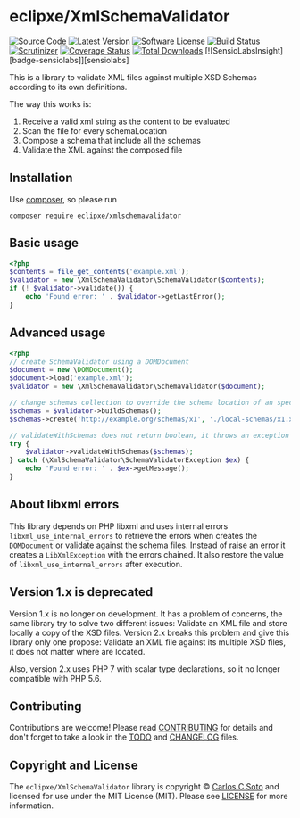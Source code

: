 # eclipxe/XmlSchemaValidator

[![Source Code][badge-source]][source]
[![Latest Version][badge-release]][release]
[![Software License][badge-license]][license]
[![Build Status][badge-build]][build]
[![Scrutinizer][badge-quality]][quality]
[![Coverage Status][badge-coverage]][coverage]
[![Total Downloads][badge-downloads]][downloads]
[![SensioLabsInsight][badge-sensiolabs]][sensiolabs]

This is a library to validate XML files against multiple XSD Schemas according to its own definitions.

The way this works is:

1. Receive a valid xml string as the content to be evaluated
2. Scan the file for every schemaLocation
3. Compose a schema that include all the schemas
4. Validate the XML against the composed file

## Installation

Use [composer](https://getcomposer.org/), so please run
```shell
composer require eclipxe/xmlschemavalidator
```

## Basic usage

```php
<?php
$contents = file_get_contents('example.xml');
$validator = new \XmlSchemaValidator\SchemaValidator($contents);
if (! $validator->validate()) {
    echo 'Found error: ' . $validator->getLastError();
}
```

## Advanced usage

```php
<?php
// create SchemaValidator using a DOMDocument
$document = new \DOMDocument();
$document->load('example.xml');
$validator = new \XmlSchemaValidator\SchemaValidator($document);

// change schemas collection to override the schema location of an specific namespace
$schemas = $validator->buildSchemas();
$schemas->create('http://example.org/schemas/x1', './local-schemas/x1.xsd');

// validateWithSchemas does not return boolean, it throws an exception
try {
    $validator->validateWithSchemas($schemas);
} catch (\XmlSchemaValidator\SchemaValidatorException $ex) {
    echo 'Found error: ' . $ex->getMessage();
}
```

## About libxml errors

This library depends on PHP libxml and uses internal errors `libxml_use_internal_errors` to retrieve
the errors when creates the `DOMDocument` or validate against the schema files.
Instead of raise an error it creates a `LibXmlException` with the errors chained.
It also restore the value of `libxml_use_internal_errors` after execution.

## Version 1.x is deprecated

Version 1.x is no longer on development. It has a problem of concerns, the same library try to solve two different
issues: Validate an XML file and store locally a copy of the XSD files.
Version 2.x breaks this problem and give this library only one propose:
Validate an XML file against its multiple XSD files, it does not matter where are located.

Also, version 2.x uses PHP 7 with scalar type declarations, so it no longer compatible with PHP 5.6. 

## Contributing

Contributions are welcome! Please read [CONTRIBUTING][] for details
and don't forget to take a look in the [TODO][] and [CHANGELOG][] files.

## Copyright and License

The `eclipxe/XmlSchemaValidator` library is copyright © [Carlos C Soto](https://eclipxe.com.mx/)
and licensed for use under the MIT License (MIT). Please see [LICENSE][] for more information.

[contributing]: https://github.com/eclipxe13/XmlSchemaValidator/blob/master/CONTRIBUTING.md
[changelog]: https://github.com/eclipxe13/XmlSchemaValidator/blob/master/CHANGELOG.md
[todo]: https://github.com/eclipxe13/XmlSchemaValidator/blob/master/TODO.md

[source]: https://github.com/eclipxe13/XmlSchemaValidator
[release]: https://github.com/eclipxe13/XmlSchemaValidator/releases
[license]: https://github.com/eclipxe13/XmlSchemaValidator/blob/master/LICENSE
[build]: https://travis-ci.org/eclipxe13/XmlSchemaValidator?branch=master
[quality]: https://scrutinizer-ci.com/g/eclipxe13/XmlSchemaValidator/
[coverage]: https://scrutinizer-ci.com/g/eclipxe13/XmlSchemaValidator/code-structure/master
[downloads]: https://packagist.org/packages/eclipxe/xmlschemavalidator

[badge-source]: https://img.shields.io/badge/source-eclipxe13/XmlSchemaValidator-blue.svg?style=flat-square
[badge-release]: https://img.shields.io/github/release/eclipxe13/XmlSchemaValidator.svg?style=flat-square
[badge-license]: https://img.shields.io/github/license/eclipxe13/XmlSchemaValidator.svg?style=flat-square
[badge-build]: https://img.shields.io/travis/eclipxe13/XmlSchemaValidator/master.svg?style=flat-square
[badge-quality]: https://img.shields.io/scrutinizer/g/eclipxe13/XmlSchemaValidator/master.svg?style=flat-square
[badge-coverage]: https://img.shields.io/scrutinizer/coverage/g/eclipxe13/XmlSchemaValidator/master.svg?style=flat-square
[badge-downloads]: https://img.shields.io/packagist/dt/eclipxe/xmlschemavalidator.svg?style=flat-square
